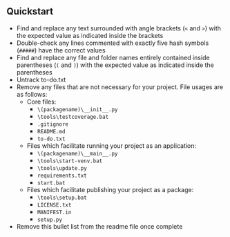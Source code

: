 # <package name>

###### <package description>

## Quickstart

- Find and replace any text surrounded with angle brackets (`<` and `>`) with the expected value as indicated inside the brackets
- Double-check any lines commented with exactly five hash symbols (`#####`) have the correct values
- Find and replace any file and folder names entirely contained inside parentheses (`(` and `)`) with the expected value as indicated inside the parentheses
- Untrack to-do.txt
- Remove any files that are not necessary for your project. File usages are as follows:
  - Core files:
    - `\(packagename)\__init__.py`
    - `\tools\testcoverage.bat`
    - `.gitignore`
    - `README.md`
    - `to-do.txt`
  - Files which facilitate running your project as an application:
    - `\(packagename)\__main__.py`
    - `\tools\start-venv.bat`
    - `\tools\update.py`
    - `requirements.txt`
    - `start.bat`
  - Files which facilitate publishing your project as a package:
    - `\tools\setup.bat`
    - `LICENSE.txt`
    - `MANIFEST.in`
    - `setup.py`
- Remove this bullet list from the readme file once complete

